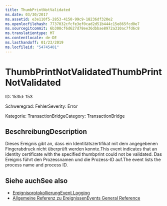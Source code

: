 ```yaml
---
title: ThumbPrintNotValidated
ms.date: 03/30/2017
ms.assetid: e3e110f5-2853-4150-99c9-18236df320e2
ms.openlocfilehash: 7737032cfcfe3ef0cad2d51b444c15e865fcd0e7
ms.sourcegitcommit: 6b308cf6d627d78ee36dbbae8972a310ac7fd6c8
ms.translationtype: MT
ms.contentlocale: de-DE
ms.lasthandoff: 01/23/2019
ms.locfileid: "54745401"
---
```

# <a name="thumbprintnotvalidated"></a><span data-ttu-id="38654-102">ThumbPrintNotValidated</span><span class="sxs-lookup"><span data-stu-id="38654-102">ThumbPrintNotValidated</span></span>
<span data-ttu-id="38654-103">ID: 153</span><span class="sxs-lookup"><span data-stu-id="38654-103">Id: 153</span></span>  
  
 <span data-ttu-id="38654-104">Schweregrad: Fehler</span><span class="sxs-lookup"><span data-stu-id="38654-104">Severity: Error</span></span>  
  
 <span data-ttu-id="38654-105">Kategorie: TransactionBridge</span><span class="sxs-lookup"><span data-stu-id="38654-105">Category: TransactionBridge</span></span>  
  
## <a name="description"></a><span data-ttu-id="38654-106">Beschreibung</span><span class="sxs-lookup"><span data-stu-id="38654-106">Description</span></span>  
 <span data-ttu-id="38654-107">Dieses Ereignis gibt an, dass ein Identitätszertifikat mit dem angegebenen Fingerabdruck nicht überprüft werden konnte.</span><span class="sxs-lookup"><span data-stu-id="38654-107">This event indicates that an identity certificate with the specified thumbprint could not be validated.</span></span> <span data-ttu-id="38654-108">Das Ereignis führt den Prozessnamen und die Prozess-ID auf.</span><span class="sxs-lookup"><span data-stu-id="38654-108">The event lists the process name and process ID.</span></span>  
  
## <a name="see-also"></a><span data-ttu-id="38654-109">Siehe auch</span><span class="sxs-lookup"><span data-stu-id="38654-109">See also</span></span>
- [<span data-ttu-id="38654-110">Ereignisprotokollierung</span><span class="sxs-lookup"><span data-stu-id="38654-110">Event Logging</span></span>](../../../../../docs/framework/wcf/diagnostics/event-logging/index.md)
- [<span data-ttu-id="38654-111">Allgemeine Referenz zu Ereignissen</span><span class="sxs-lookup"><span data-stu-id="38654-111">Events General Reference</span></span>](../../../../../docs/framework/wcf/diagnostics/event-logging/events-general-reference.md)
